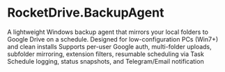 # RocketDrive.BackupAgent
A lightweight Windows backup agent that mirrors your local folders to Google Drive on a schedule. Designed for low-configuration PCs (Win7+) and clean installs Supports per-user Google auth, multi-folder uploads, subfolder mirroring, extension filters, resumable scheduling via Task Schedule logging, status snapshots, and Telegram/Email notification
